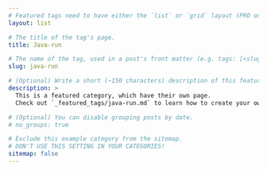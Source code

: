 ```yaml
---
# Featured tags need to have either the `list` or `grid` layout (PRO only).
layout: list

# The title of the tag's page.
title: Java-run

# The name of the tag, used in a post's front matter (e.g. tags: [<slug>]).
slug: java-run

# (Optional) Write a short (~150 characters) description of this featured tag.
description: >
  This is a featured category, which have their own page.
  Check out `_featured_tags/java-run.md` to learn how to create your own.

# (Optional) You can disable grouping posts by date.
# no_groups: true

# Exclude this example category from the sitemap.
# DON'T USE THIS SETTING IN YOUR CATEGORIES!
sitemap: false
---
```

